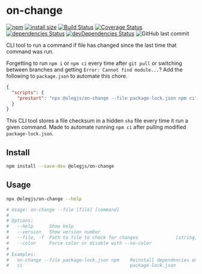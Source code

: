 # on-change

[![npm](https://img.shields.io/npm/dw/@olegjs/on-change)](https://www.npmjs.com/package/@olegjs/on-change)
[![install size](https://packagephobia.now.sh/badge?p=@olegjs/on-change)](https://packagephobia.now.sh/result?p=@olegjs/on-change)
[![Build Status](https://travis-ci.org/olegjs/on-change.svg?branch=master)](https://travis-ci.org/olegjs/on-change)
[![Coverage Status](https://coveralls.io/repos/github/olegjs/on-change/badge.svg?branch=master)](https://coveralls.io/github/olegjs/on-change?branch=master)
[![dependencies Status](https://david-dm.org/olegjs/on-change/status.svg)](https://david-dm.org/olegjs/on-change)
[![devDependencies Status](https://david-dm.org/olegjs/on-change/dev-status.svg)](https://david-dm.org/olegjs/on-change?type=dev)
![GitHub last commit](https://img.shields.io/github/last-commit/olegjs/on-change)

CLI tool to run a command if file has changed since the last time that command
was run.

Forgetting to run `npm i` or `npm ci` every time after `git pull` or switching
between branches and getting `Error: Cannot find module...`? Add the following
to `package.json` to automate this chore.

```json
{
  "scripts": {
    "prestart": "npx @olegjs/on-change --file package-lock.json npm ci"
  }
}
```

This CLI tool stores a file checksum in a hidden `sha` file every time it run a
given command. Made to automate running `npm ci` after pulling modified
`package-lock.json`.

## Install

```sh
npm install --save-dev @olegjs/on-change
```

## Usage

```sh
npx @olegjs/on-change --help

# Usage: on-change --file [file] [command]
#
# Options:
#   --help      Show help                                                [boolean]
#   --version   Show version number                                      [boolean]
#   --file, -f  Path to file to check for changes              [string] [required]
#   --color     Force color or disable with --no-color                   [boolean]
#
# Examples:
#   on-change --file package-lock.json npm    Reinstall dependencies on changed
#   ci                                        package-lock.json
```
